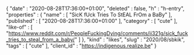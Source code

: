 {
  "date" : "2020-08-28T17:36:00+01:00",
  "deleted" : false,
  "h" : "h-entry",
  "properties" : {
    "name" : [ "SicK fUck Tries To StEAL FrOm a BaBy" ],
    "published" : [ "2020-08-28T17:36:00+01:00" ],
    "category" : [ "cute" ],
    "like-of" : [ "https://www.reddit.com/r/PeopleFuckingDying/comments/ii321g/sick_fuck_tries_to_steal_from_a_baby/" ]
  },
  "kind" : "likes",
  "slug" : "2020/08/sbkik",
  "tags" : [ "cute" ],
  "client_id" : "https://indigenous.realize.be"
}
